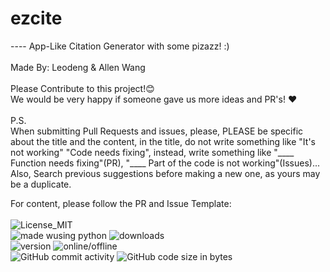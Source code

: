# ezcite
---- App-Like Citation Generator with some pizazz! :)
<br><br>
Made By: Leodeng & Allen Wang<br>
<br>
Please Contribute to this project!:blush: <br>We would be very happy if someone gave us more ideas and PR's! :heart:<br><br>
P.S. <br>When submitting Pull Requests and issues, please, PLEASE be specific about the title and the content, in the title, do not write something like "It's not working" "Code needs fixing", instead, write something like "____ Function needs fixing"(PR), "____ Part of the code is not working"(Issues)...<br>Also, Search previous suggestions before making a new one, as yours may be a duplicate.<br>

For content, please follow the PR and Issue Template:
<br>
<br>
<img src="https://img.shields.io/badge/License-MIT-blue?style=for-the-badge&logo=github" alt="License_MIT"><br>
<img src="https://img.shields.io/badge/Made using-Python-yellow?style=for-the-badge&logo=python" alt="made wusing python">
<img src="https://img.shields.io/github/downloads/leodenglovescode/ezcite/total?style=for-the-badge" alt="downloads"><br>
<img src="https://img.shields.io/badge/Version-2.0.0beta-green?style=for-the-badge&logo=github" alt="version">
<img src="https://img.shields.io/website?down_color=red&down_message=OFFLINE&style=for-the-badge&up_color=green&up_message=ONLINE&url=https%3A%2F%2Fleodenglovescode.github.io%2Fecw%2F" alt="online/offline"><br>
<img alt="GitHub commit activity" src="https://img.shields.io/github/commit-activity/w/leodenglovescode/ezcite?color=lightblue&label=Commit%20Activity&logo=git&style=for-the-badge">
<img alt="GitHub code size in bytes" src="https://img.shields.io/github/languages/code-size/leodenglovescode/ezcite?label=Code%20Size&style=for-the-badge">
